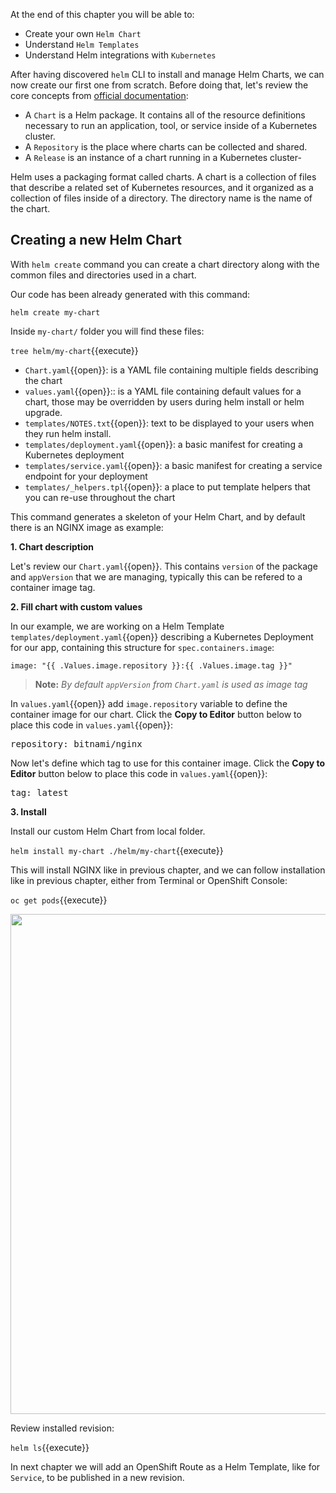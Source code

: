 At the end of this chapter you will be able to:
- Create your own `Helm Chart`
- Understand `Helm Templates`
- Understand Helm integrations with `Kubernetes`


After having discovered `helm` CLI to install and manage Helm Charts, we can now create our first one from scratch. Before doing that, let's review the core concepts from [official documentation](https://helm.sh/docs/topics/charts/):

- A `Chart` is a Helm package. It contains all of the resource definitions necessary to run an application, tool, or service inside of a Kubernetes cluster.
- A `Repository` is the place where charts can be collected and shared.
- A `Release` is an instance of a chart running in a Kubernetes cluster- 


Helm uses a packaging format called charts. A chart is a collection of files that describe a related set of Kubernetes resources, and it organized as a collection of files inside of a directory. The directory name is the name of the chart.

## Creating a new Helm Chart

With `helm create` command you can create a chart directory along with the common files and directories used in a chart.


Our code has been already generated with this command:

`helm create my-chart`


Inside `my-chart/` folder you will find these files:

`tree helm/my-chart`{{execute}}

* `Chart.yaml`{{open}}: is a YAML file containing multiple fields describing the chart
* `values.yaml`{{open}}:: is a YAML file containing default values for a chart, those may be overridden by users during helm install or helm upgrade.
* `templates/NOTES.txt`{{open}}: text to be displayed to your users when they run helm install.
* `templates/deployment.yaml`{{open}}: a basic manifest for creating a Kubernetes deployment
* `templates/service.yaml`{{open}}: a basic manifest for creating a service endpoint for your deployment
* `templates/_helpers.tpl`{{open}}: a place to put template helpers that you can re-use throughout the chart

This command generates a skeleton of your Helm Chart, and by default there is an NGINX image as example:


**1. Chart description**

Let's review our `Chart.yaml`{{open}}. This contains `version` of the package and `appVersion` that we are managing, typically this can be refered to a container image tag.


**2. Fill chart with custom values**

In our example, we are working on a Helm Template `templates/deployment.yaml`{{open}} describing a Kubernetes Deployment for our app, containing this structure for `spec.containers.image`:

`image: "{{ .Values.image.repository }}:{{ .Values.image.tag }}"`

> **Note:** *By default `appVersion` from `Chart.yaml` is used as image tag*


In `values.yaml`{{open}} add `image.repository` variable to define the container image for our chart. Click the **Copy to Editor** button below to place this code in `values.yaml`{{open}}:

<pre class="file" data-filename="values.yaml" data-target="insert" data-marker="# TODO: image repository">repository: bitnami/nginx</pre>


Now let's define which tag to use for this container image. Click the **Copy to Editor** button below to place this code in `values.yaml`{{open}}:

<pre class="file" data-filename="values.yaml" data-target="insert" data-marker="# TODO: image tag">tag: latest</pre>


**3. Install**

Install our custom Helm Chart from local folder.

`helm install my-chart ./helm/my-chart`{{execute}}

This will install NGINX like in previous chapter, and we can follow installation like in previous chapter, either from Terminal or OpenShift Console:

`oc get pods`{{execute}}

<img src="../../assets/developing-on-openshift/helm/my-chart-helm-chart.png" width="800" />

Review installed revision:

`helm ls`{{execute}}

In next chapter we will add an OpenShift Route as a Helm Template, like for `Service`, to be published in a new revision.
